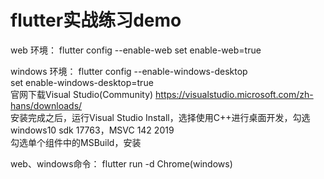 # flutter实战练习demo

web 环境：
    flutter config --enable-web
    set enable-web=true

windows 环境：
    flutter config --enable-windows-desktop  
    set enable-windows-desktop=true  
    官网下载Visual Studio(Community)  https://visualstudio.microsoft.com/zh-hans/downloads/  
    安装完成之后，运行Visual Studio Install，选择使用C++进行桌面开发，勾选windows10 sdk 17763，MSVC 142 2019  
    勾选单个组件中的MSBuild，安装

web、windows命令： flutter run -d Chrome(windows)

